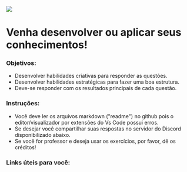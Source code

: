 <img src="https://cdn.discordapp.com/attachments/1148037098595680288/1193517280496209960/Exercicios_para_iniciantes.png?ex=65ad0096&is=659a8b96&hm=56543e3ee5b1a4d2d5cf6cf759184bc29f8a6e00ab41f7e206acbd38b1304341&">

# Venha desenvolver ou aplicar seus conhecimentos!
### Objetivos:
- Desenvolver habilidades criativas para responder as questões.
- Desenvolver habilidades estratégicas para fazer uma boa estrutura.
- Deve-se responder com os resultados principais de cada questão.
### Instruções:
- Você deve ler os arquivos markdown ("readme") no github pois o editor/visualizador por extensões do Vs Code possui erros.
- Se desejar você compartilhar suas respostas no servidor do Discord disponibilizado abaixo.
- Se você for professor e deseja usar os exercícios, por favor, dê os créditos!
### Links úteis para você:
